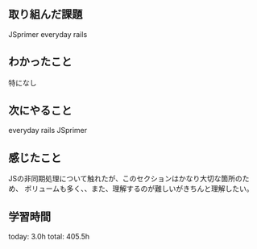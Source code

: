 ## 取り組んだ課題
 JSprimer
 everyday rails
## わかったこと
 特になし
## 次にやること
 everyday rails
 JSprimer
## 感じたこと
  JSの非同期処理について触れたが、このセクションはかなり大切な箇所のため、
  ボリュームも多く、、また、理解するのが難しいがきちんと理解したい。
## 学習時間
today: 3.0h
total: 405.5h
